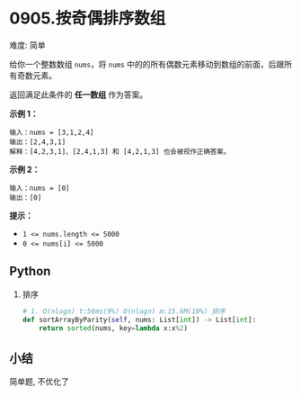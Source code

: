 # 0905.按奇偶排序数组

难度: 简单

给你一个整数数组 `nums`，将 `nums` 中的的所有偶数元素移动到数组的前面，后跟所有奇数元素。

返回满足此条件的 **任一数组** 作为答案。

 

**示例 1：**

```
输入：nums = [3,1,2,4]
输出：[2,4,3,1]
解释：[4,2,3,1]、[2,4,1,3] 和 [4,2,1,3] 也会被视作正确答案。
```

**示例 2：**

```
输入：nums = [0]
输出：[0]
```

 

**提示：**

- `1 <= nums.length <= 5000`
- `0 <= nums[i] <= 5000`

## Python

1. 排序

   ```python
   # 1. O(nlogn) t:56ms(9%) O(nlogn) m:15.6M(10%) 排序
   def sortArrayByParity(self, nums: List[int]) -> List[int]:
       return sorted(nums, key=lambda x:x%2)
   ```

## 小结

简单题, 不优化了